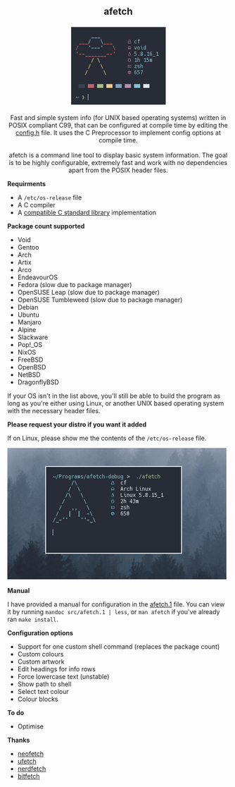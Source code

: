 <h2 align="center"> afetch </h2>

<h3 align="center"> <img src="img/logo.png"> </h3>


<p align=center>Fast and simple system info (for UNIX based operating systems) written in POSIX compliant C99, that can be configured at compile time by editing the <a href="src/config.h">config.h</a> file. It uses the C Preprocessor to implement config options at compile time. <br> <br>
afetch is a command line tool to display basic system information. The goal is to be highly configurable, extremely fast and work with no dependencies apart from the POSIX header files. </p>

**Requirments**
*  A `/etc/os-release` file 
*  A C compiler
*  A <a href="https://en.wikipedia.org/wiki/C_POSIX_library">compatible C standard library</a> implementation

**Package count supported**

*  Void
*  Gentoo
*  Arch
*  Artix
*  Arco
*  EndeavourOS
*  Fedora (slow due to package manager)
*  OpenSUSE Leap (slow due to package manager)
*  OpenSUSE Tumbleweed (slow due to package manager)
*  Debian
*  Ubuntu
*  Manjaro
*  Alpine
*  Slackware
*  Pop!_OS
*  NixOS
*  FreeBSD 
*  OpenBSD 
*  NetBSD
*  DragonflyBSD

If your OS isn't in the list above, you'll still be able to build the program as long as you're either using Linux, or another UNIX based operating system with the necessary header files.


**Please request your distro if you want it added**

If on Linux, please show me the contents of the `/etc/os-release` file. 


![gif](img/preview.gif)

**Manual**

I have provided a manual for configuration in the [afetch.1](src/afetch.1) file. You can view it by running `mandoc src/afetch.1 | less`, or `man afetch` if you've already ran `make install`.


**Configuration options**
*  Support for one custom shell command (replaces the package count)
*  Custom colours
*  Custom artwork
*  Edit headings for info rows 
*  Force lowercase text (unstable)
*  Show path to shell
*  Select text colour
*  Colour blocks



**To do**
*  Optimise


**Thanks**
*  [neofetch](https://github.com/dylanaraps/neofetch)
*  [ufetch](https://github.com/jschx/ufetch)
*  [nerdfetch](https://github.com/ThatOneCalculator/NerdFetch)
*  [bitfetch](https://gitlab.com/bit9tream/bitfetch)
